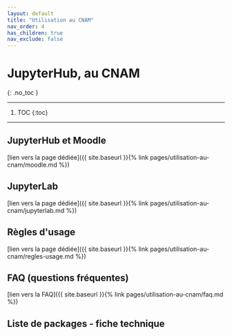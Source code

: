 ```yaml
---
layout: default
title: "Utilisation au CNAM"
nav_order: 4
has_children: true
nav_exclude: false
---
```


# JupyterHub, au CNAM
{: .no_toc }

---
1. TOC
{:toc}
---

## JupyterHub et Moodle

[lien vers la page dédiée]({{ site.baseurl }}{% link pages/utilisation-au-cnam/moodle.md %})

## JupyterLab

[lien vers la page dédiée]({{ site.baseurl }}{% link pages/utilisation-au-cnam/jupyterlab.md %})

## Règles d'usage

[lien vers la page dédiée]({{ site.baseurl }}{% link pages/utilisation-au-cnam/regles-usage.md %})

## FAQ (questions fréquentes)

[lien vers la FAQ]({{ site.baseurl }}{% link pages/utilisation-au-cnam/faq.md %})

## Liste de packages - fiche technique

